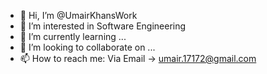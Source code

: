 - 👋 Hi, I’m @UmairKhansWork
- 👀 I’m interested in Software Engineering
- 🌱 I’m currently learning ...
- 💞️ I’m looking to collaborate on ...
- 📫 How to reach me: Via Email -> umair.17172@gmail.com

<!---
UmairKhansWork/UmairKhansWork is a ✨ special ✨ repository because its `README.md` (this file) appears on your GitHub profile.
You can click the Preview link to take a look at your changes.
--->

